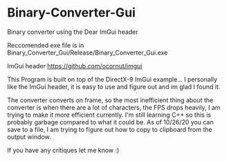 # Binary-Converter-Gui

Binary converter using the Dear ImGui header

Reccomended exe file is in Binary_Converter_Gui/Release/Binary_Converter_Gui.exe

ImGui header https://github.com/ocornut/imgui


This Program is built on top of the DirectX-9 ImGui example... I personally like the ImGui header, it is easy to use and figure out and im glad I found it.


The converter converts on frame, so the most inefficient thing about the converter is when there are a lot of characters,
the FPS drops heavily, I am trying to make it more efficient currently. I'm still learning C++ so this is probably garbage
compared to what it could be. As of 10/26/20 you can save to a file, I am trying to figure out how to copy to clipboard from the output window.


If you have any critiques let me know :) 
